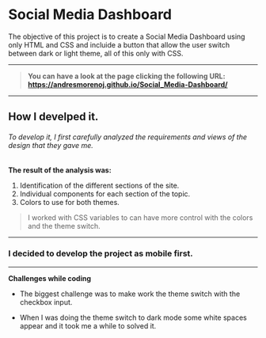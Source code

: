 # Social Media Dashboard
The objective of this project is to create a Social Media Dashboard using only HTML and CSS and incluide a button that allow the user switch between dark or light theme, all of this only with CSS.

------------
> **You can have a look at the page clicking the following URL: https://andresmorenoj.github.io/Social_Media-Dashboard/**

-----
## How I develped it.

###### To develop it, I first carefully analyzed the requirements and views of the design that they gave me.

**The result of the analysis was:**
1. Identification of the different sections of the site.
2. Individual components for each section of the topic.
3. Colors to use for both themes.

> I worked with CSS variables to can have more control with the colors and the theme switch.


------------

### I decided to develop the project as mobile first.
____

**Challenges while coding**

- The biggest challenge was to make work the theme switch with the checkbox input.

- When I was doing the theme switch to dark mode some white spaces appear and it took me a while to solved it.
